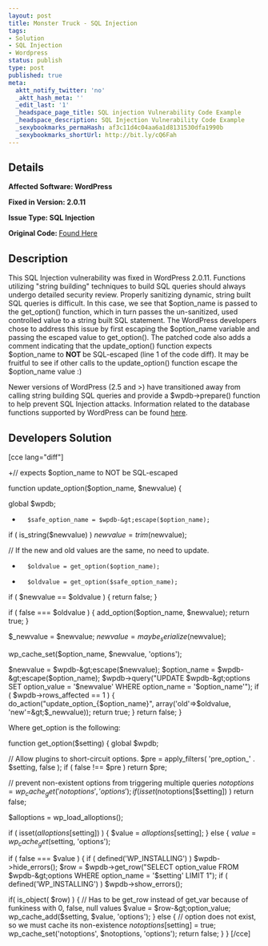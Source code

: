 ```yaml
---
layout: post
title: Monster Truck - SQL Injection
tags:
- Solution
- SQL Injection
- Wordpress
status: publish
type: post
published: true
meta:
  aktt_notify_twitter: 'no'
  _aktt_hash_meta: ''
  _edit_last: '1'
  _headspace_page_title: SQL injection Vulnerability Code Example
  _headspace_description: SQL Injection Vulnerability Code Example
  _sexybookmarks_permaHash: af3c11d4c04aa6a1d8131530dfa1990b
  _sexybookmarks_shortUrl: http://bit.ly/cQ6Fah
---
```

## Details
<strong>__Affected Software:__ WordPress</strong>

<strong>__Fixed in Version:__  2.0.11</strong>

<strong>__Issue Type:__ SQL Injection</strong>

<strong>Original Code: </strong><a href="http://spotthevuln.com/2009/11/vulnerable-code-monster-truck/">Found Here</a>
## Description
This SQL Injection vulnerability was fixed in WordPress 2.0.11. Functions utilizing "string building" techniques to build SQL queries should always undergo detailed security review. Properly sanitizing dynamic, string built SQL queries is difficult. In this case, we see that $option_name is passed to the get_option() function, which in turn passes the un-sanitized, used controlled value to a string built SQL statement. The WordPress developers chose to address this issue by first escaping the $option_name variable and passing the escaped value to get_option(). The patched code also adds a comment indicating that the update_option() function expects $option_name to <strong>NOT </strong>be SQL-escaped (line 1 of the code diff). It may be fruitful to see if other calls to the update_option() function escape the $option_name value :)

Newer versions of WordPress (2.5 and &gt;) have transitioned away from calling string building SQL queries and provide a $wpdb-&gt;prepare() function to help prevent SQL Injection attacks. Information related to the database functions supported by WordPress can be found <a href="http://codex.wordpress.org/Function_Reference/wpdb_Class" target="_blank">here</a>.
## Developers Solution
[cce lang="diff"]

+// expects $option_name to NOT be SQL-escaped

function update_option($option_name, $newvalue) {

global $wpdb;

+       $safe_option_name = $wpdb-&gt;escape($option_name);

if ( is_string($newvalue) )
$newvalue = trim($newvalue);

// If the new and old values are the same, no need to update.
-       $oldvalue = get_option($option_name);
+       $oldvalue = get_option($safe_option_name);
if ( $newvalue == $oldvalue ) {
return false;
}

if ( false === $oldvalue ) {
add_option($option_name, $newvalue);
return true;
}

$_newvalue = $newvalue;
$newvalue = maybe_serialize($newvalue);

wp_cache_set($option_name, $newvalue, 'options');

$newvalue = $wpdb-&gt;escape($newvalue);
$option_name = $wpdb-&gt;escape($option_name);
$wpdb-&gt;query("UPDATE $wpdb-&gt;options SET option_value = '$newvalue' WHERE option_name = '$option_name'");
if ( $wpdb-&gt;rows_affected == 1 ) {
do_action("update_option_{$option_name}", array('old'=&gt;$oldvalue, 'new'=&gt;$_newvalue));
return true;
}
return false;
}

Where get_option is the following:

function get_option($setting) {
global $wpdb;

// Allow plugins to short-circuit options.
$pre = apply_filters( 'pre_option_' . $setting, false );
if ( false !== $pre )
return $pre;

// prevent non-existent options from triggering multiple queries
$notoptions = wp_cache_get('notoptions', 'options');
if ( isset($notoptions[$setting]) )
return false;

$alloptions = wp_load_alloptions();

if ( isset($alloptions[$setting]) ) {
$value = $alloptions[$setting];
} else {
$value = wp_cache_get($setting, 'options');

if ( false === $value ) {
if ( defined('WP_INSTALLING') )
$wpdb-&gt;hide_errors();
$row = $wpdb-&gt;get_row("SELECT option_value FROM $wpdb-&gt;options WHERE option_name = '$setting' LIMIT 1");
if ( defined('WP_INSTALLING') )
$wpdb-&gt;show_errors();

if( is_object( $row) ) { // Has to be get_row instead of get_var because of funkiness with 0, false, null values
$value = $row-&gt;option_value;
wp_cache_add($setting, $value, 'options');
} else { // option does not exist, so we must cache its non-existence
$notoptions[$setting] = true;
wp_cache_set('notoptions', $notoptions, 'options');
return false;
}
}
[/cce]
